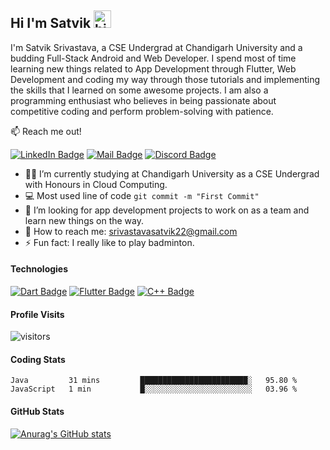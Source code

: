 ## Hi I'm Satvik <img src="https://user-images.githubusercontent.com/1303154/88677602-1635ba80-d120-11ea-84d8-d263ba5fc3c0.gif" width="28px" alt="hi">

I'm Satvik Srivastava, a CSE Undergrad at Chandigarh University and a budding Full-Stack Android and Web Developer. I spend most of time learning new things related to App Development through Flutter, Web Development and coding my way through those tutorials and implementing the skills that I learned on some awesome projects. I am also a programming enthusiast who believes in being passionate about competitive coding and perform problem-solving with patience.

:mailbox: Reach me out!

[![LinkedIn Badge](https://img.shields.io/badge/-Satvik-0e76a8?style=flat&labelColor=0e76a8&logo=linkedin&logoColor=white)](https://www.linkedin.com/in/satvik-srivastava-8237aa202/) [![Mail Badge](https://img.shields.io/badge/-satviksriv-c0392b?style=flat&labelColor=c0392b&logo=gmail&logoColor=white)](mailto:srivastavasatvik22@gmail.com) [![Discord Badge](https://img.shields.io/badge/-SubZero-00008B?style=flat&labelColor=00008B&logo=discord&logoColor=white)](https://discordapp.com/users/6458/)



- 👨‍🎓 I’m currently studying at Chandigarh University as a CSE Undergrad with Honours in Cloud Computing.
- :computer: Most used line of code `git commit -m "First Commit"`
- 🤔 I’m looking for app development projects to work on as a team and learn new things on the way.
- 📧 How to reach me: srivastavasatvik22@gmail.com
- ⚡ Fun fact: I really like to play badminton.

#### Technologies


[![Dart Badge](https://img.shields.io/badge/-Dart-61DBFB?style=for-the-badge&labelColor=black&logo=dart&logoColor=61DBFB)](https://github.com/satviksriv?tab=repositories) [![Flutter Badge](https://img.shields.io/badge/-flutter-007acc?style=for-the-badge&labelColor=black&logo=flutter&logoColor=007acc)](https://github.com/satviksriv?tab=repositories) [![C++ Badge](https://img.shields.io/badge/-C++-3C873A?style=for-the-badge&labelColor=black&logo=cplusplus&logoColor=3C873A)](https://github.com/satviksriv?tab=repositories)


#### Profile Visits

![visitors](https://visitor-badge.glitch.me/badge?page_id=satviksriv.satviksriv)

#### Coding Stats

<!--START_SECTION:waka-->
```text
Java         31 mins         ████████████████████████░   95.80 % 
JavaScript   1 min           █░░░░░░░░░░░░░░░░░░░░░░░░   03.96 % 
```
<!--END_SECTION:waka-->

#### GitHub Stats

[![Anurag's GitHub stats](https://github-readme-stats.vercel.app/api?username=satviksriv&theme=tokyonight)](https://github.com/anuraghazra/github-readme-stats)

